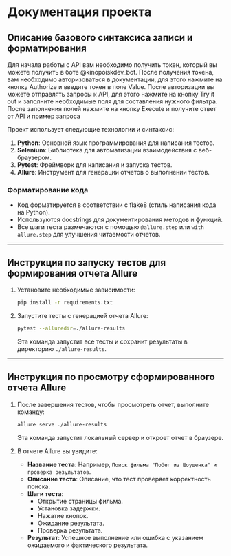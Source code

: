 # Документация проекта

## Описание базового синтаксиса записи и форматирования

Для начала работы с API вам необходимо получить токен, который вы можете получить в боте @kinopoiskdev_bot.
После получения токена, вам необходимо авторизоваться в документации, для этого нажмите на кнопку Authorize и введите токен в поле Value.
После авторизации вы можете отправлять запросы к API, для этого нажмите на кнопку Try it out и заполните необходимые поля для составления нужного фильтра.
После заполнения полей нажмите на кнопку Execute и получите ответ от API и пример запроса

Проект использует следующие технологии и синтаксис:

1. **Python**: Основной язык программирования для написания тестов.
2. **Selenium**: Библиотека для автоматизации взаимодействия с веб-браузером.
3. **Pytest**: Фреймворк для написания и запуска тестов.
4. **Allure**: Инструмент для генерации отчетов о выполнении тестов.

### Форматирование кода

- Код форматируется в соответствии с flake8 (стиль написания кода на Python).
- Используются docstrings для документирования методов и функций.
- Все шаги теста размечаются с помощью `@allure.step` или `with allure.step` для улучшения читаемости отчетов.

---

## Инструкция по запуску тестов для формирования отчета Allure

1. Установите необходимые зависимости:
   ```bash
   pip install -r requirements.txt
   ```

2. Запустите тесты с генерацией отчета Allure:
   ```bash
   pytest --alluredir=./allure-results
   ```

   Эта команда запустит все тесты и сохранит результаты в директорию `./allure-results`.

---

## Инструкция по просмотру сформированного отчета Allure

1. После завершения тестов, чтобы просмотреть отчет, выполните команду:
   ```bash
   allure serve ./allure-results
   ```

   Эта команда запустит локальный сервер и откроет отчет в браузере.

2. В отчете Allure вы увидите:
   - **Название теста**: Например, `Поиск фильма "Побег из Шоушенка" и проверка результатов`.
   - **Описание теста**: Описание, что тест проверяет корректность поиска.
   - **Шаги теста**:
     - Открытие страницы фильма.
     - Установка задержки.
     - Нажатие кнопок.
     - Ожидание результата.
     - Проверка результата.
   - **Результат**: Успешное выполнение или ошибка с указанием ожидаемого и фактического результата.
   
